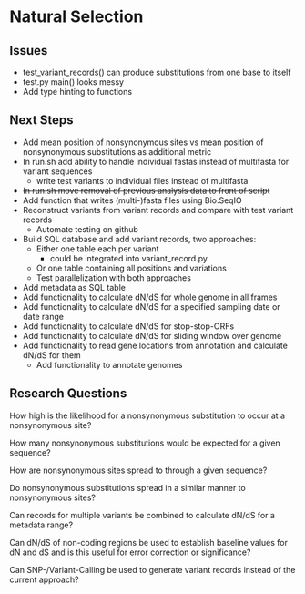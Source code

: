 # Natural Selection
## Issues
- test_variant_records() can produce substitutions from one base to itself
- test.py main() looks messy
- Add type hinting to functions

## Next Steps
- Add mean position of nonsynonymous sites vs mean position of nonsynonymous substitutions as additional metric
- In run.sh add ability to handle individual fastas instead of multifasta for variant sequences
    - write test variants to individual files instead of multifasta
- <del>In run.sh move removal of previous analysis data to front of script</del>
- Add function that writes (multi-)fasta files using Bio.SeqIO
- Reconstruct variants from variant records and compare with test variant records
    - Automate testing on github
- Build SQL database and add variant records, two approaches:
    - Either one table each per variant
        - could be integrated into variant_record.py
    - Or one table containing all positions and variations
    - Test parallelization with both approaches
- Add metadata as SQL table
- Add functionality to calculate dN/dS for whole genome in all frames
- Add functionality to calculate dN/dS for a specified sampling date or date range
- Add functionality to calculate dN/dS for stop-stop-ORFs
- Add functionality to calculate dN/dS for sliding window over genome
- Add functionality to read gene locations from annotation and calculate dN/dS for them
    - Add functionality to annotate genomes

## Research Questions
How high is the likelihood for a nonsynonymous substitution to occur at a nonsynonymous site?

How many nonsynonymous substitutions would be expected for a given sequence?

How are nonsynonymous sites spread to through a given sequence?

Do nonsynonymous substitutions spread in a similar manner to nonsynonymous sites?

Can records for multiple variants be combined to calculate dN/dS for a metadata range?

Can dN/dS of non-coding regions be used to establish baseline values for dN and dS and is this useful for error correction or significance?

Can SNP-/Variant-Calling be used to generate variant records instead of the current approach?